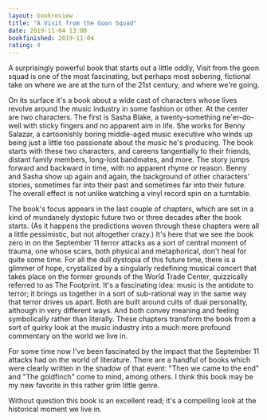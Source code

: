 ```yaml
---
layout: bookreview
title: "A Visit from the Goon Squad"
date: 2019-11-04 13:00
bookfinished: 2019-11-04
rating: 4
---
```


A surprisingly powerful book that starts out a little oddly, Visit from the goon squad is one of the most fascinating, but perhaps most sobering, fictional take on where we are at the turn of the 21st century, and where we're going.



On its surface it's a book about a wide cast of characters whose lives revolve around the music industry in some fashion or other. At the center are two characters. The first is Sasha Blake, a twenty-something ne'er-do-well with sticky fingers and no apparent aim in life. She works for Benny Salazar, a cartoonishly boring middle-aged music executive who winds up being just a little too passionate about the music he's producing. The book starts with these two characters, and careens tangentially to their friends, distant family members, long-lost bandmates, and more. The story jumps forward and backward in time, with no apparent rhyme or reason. Benny and Sasha show up again and again, the background of other characters' stories, sometimes far into their past and sometimes far into their future. The overall effect is not unlike watching a vinyl record spin on a turntable.



The book's focus appears in the last couple of chapters, which are set in a kind of mundanely dystopic future two or three decades after the book starts. (As it happens the predictions woven through these chapters were all a little pessimistic, but not altogether crazy.) It's here that we see the book zero in on the September 11 terror attacks as a sort of central moment of trauma, one whose scars, both physical and metaphorical, don't heal for quite some time. For all the dull dystopia of this future time, there is a glimmer of hope, crystalized by a singularly redefining musical concert that takes place on the former grounds of the World Trade Center, quizzically referred to as The Footprint. It's a fascinating idea: music is the antidote to terror; it brings us together in a sort of sub-rational way in the same way that terror drives us apart. Both are built around cults of dual personality, although in very different ways. And both convey meaning and feeling symbolically rather than literally. These chapters transform the book from a sort of quirky look at the music industry into a much more profound commentary on the world we live in.



For some time now I've been fascinated by the impact that the September 11 attacks had on the world of literature. There are a handful of books which were clearly written in the shadow of that event: "Then we came to the end" and "The goldfinch" come to mind, among others. I think this book may be my new favorite in this rather grim little genre.



Without question this book is an excellent read; it's a compelling look at the historical moment we live in.
